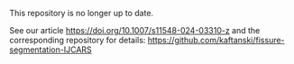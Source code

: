 This repository is no longer up to date.

See our article https://doi.org/10.1007/s11548-024-03310-z and the corresponding repository for details: https://github.com/kaftanski/fissure-segmentation-IJCARS
